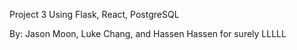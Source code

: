 Project 3
Using Flask, React, PostgreSQL

By: Jason Moon, Luke Chang, and Hassen Hassen
for surely
LLLLL